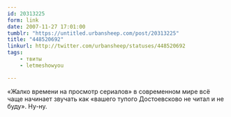 ```yaml
---
id: 20313225
form: link
date: 2007-11-27 17:01:00
tumblr: "https://untitled.urbansheep.com/post/20313225"
title: "448520692"
linkurl: http://twitter.com/urbansheep/statuses/448520692
tags:
    - твиты
    - letmeshowyou

---
```

<p>«Жалко времени на просмотр сериалов» в современном мире всё чаще начинает звучать как «вашего тупого Достоевсково не читал и не буду». Ну-ну.</p>
